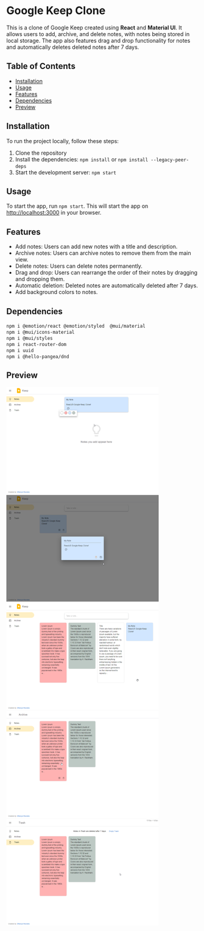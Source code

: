 # Google Keep Clone

This is a clone of Google Keep created using **React** and **Material UI**. It allows users to add, archive, and delete
notes, with notes being stored in local storage. The app also features drag and drop functionality for notes and
automatically deletes deleted notes after 7 days.

## Table of Contents

- [Installation](#installation)
- [Usage](#usage)
- [Features](#features)
- [Dependencies](#dependencies)
- [Preview](#preview)

## Installation

To run the project locally, follow these steps:

1. Clone the repository
2. Install the dependencies: `npm install` or `npm install --legacy-peer-deps`
3. Start the development server: `npm start`

## Usage

To start the app, run `npm start`. This will start the app on [http://localhost:3000](http://localhost:3000) in your
browser.

## Features

- Add notes: Users can add new notes with a title and description.
- Archive notes: Users can archive notes to remove them from the main view.
- Delete notes: Users can delete notes permanently.
- Drag and drop: Users can rearrange the order of their notes by dragging and dropping them.
- Automatic deletion: Deleted notes are automatically deleted after 7 days.
- Add background colors to notes.

## Dependencies

```
npm i @emotion/react @emotion/styled  @mui/material
npm i @mui/icons-material
npm i @mui/styles
npm i react-router-dom
npm i uuid
npm i @hello-pangea/dnd
```


## Preview
<p>
  <img src="./Preview/preview_1.png" alt="drawing" width="400"/>
  <img src="./Preview/preview_2.png" alt="drawing" width="400"/>
  <img src="./Preview/preview_3.png" alt="drawing" width="400"/>
  <img src="./Preview/preview_4.png" alt="drawing" width="400"/>
  <img src="./Preview/preview_5.png" alt="drawing" width="400"/>
</p>
